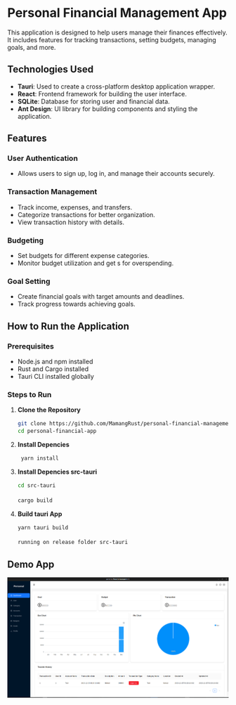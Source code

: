 # Personal Financial Management App

This application is designed to help users manage their finances effectively. It includes features for tracking transactions, setting budgets, managing goals, and more.

## Technologies Used

- **Tauri**: Used to create a cross-platform desktop application wrapper.
- **React**: Frontend framework for building the user interface.
- **SQLite**: Database for storing user and financial data.
- **Ant Design**: UI library for building components and styling the application.

## Features

### User Authentication

- Allows users to sign up, log in, and manage their accounts securely.

### Transaction Management

- Track income, expenses, and transfers.
- Categorize transactions for better organization.
- View transaction history with details.

### Budgeting

- Set budgets for different expense categories.
- Monitor budget utilization and get s for overspending.

### Goal Setting

- Create financial goals with target amounts and deadlines.
- Track progress towards achieving goals.

## How to Run the Application

### Prerequisites

- Node.js and npm installed
- Rust and Cargo installed
- Tauri CLI installed globally

### Steps to Run

1. **Clone the Repository**

   ```bash
   git clone https://github.com/MamangRust/personal-financial-management.git
   cd personal-financial-app

2. **Install Depencies**
   ```bash
    yarn install
   ```
3. **Install Depencies src-tauri**
    ```bash
    cd src-tauri

    cargo build

    ```

4. **Build tauri App**
    ```bash
    yarn tauri build
    
    running on release folder src-tauri
    ```

## Demo App

![Demo-App](/images/image.png)